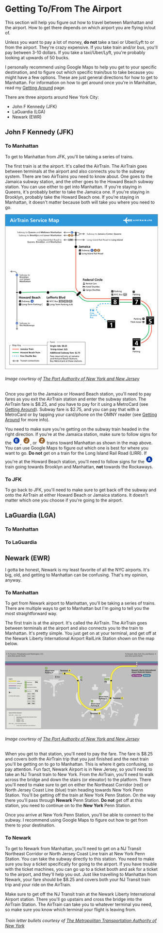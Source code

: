 # Getting To/From The Airport

This section will help you figure out how to travel between Manhattan and the airport. How to get there depends
on which airport you are flying in/out of. 

Unless you want to pay a lot of money, **do not** take a taxi or Uber/Lyft to or from the airport. They're crazy expensive.
If you take train and/or bus, you'll pay between 3-10 dollars. If you take a taxi/Uber/Lyft, you're probably looking at upwards
of 50 bucks. 

I personally recommend using Google Maps to help you get to your specific destination, and to figure out which specific train/bus 
to take because you might have a few options. These are just general directions for how to get to Manhattan. For information on 
how to get around once you're in Manhattan, read my [Getting Around](gettingaround.md) page. 

There are three airports around New York City:

* John F Kennedy (JFK)
* LaGuardia (LGA)
* Newark (EWR)

## John F Kennedy (JFK)

### To Manhattan

To get to Manhattan from JFK, you'll be taking a series of trains. 

The first train is at the airport. It's called the AirTrain. The AirTrain goes between terminals at the airport
and also connects you to the subway system. There are two AirTrains you need to know about. One goes to the Jamaica 
subway station, and the other goes to the Howard Beach subway station. You can use either to get into Manhattan. If 
you're staying in Queens, it's probably better to take the Jamaica one. If you're staying in Brooklyn, probably take 
the Howard Beach one. If you're staying in Manhattan, it doesn't matter because both will take you where you need to go. 

![AirTrain map](img/jfk-airTrain-graphic.png)

###### Image courtesy of [The Port Authority of New York and New Jersey](https://www.panynj.gov/)

Once you get to the Jamaica or Howard Beach station, you'll need to pay fares as you exit the AirTrain station and enter 
the subway station. The AirTrain fare is $8.25, and you have to pay for it using a MetroCard (see [Getting Around](gettingaround.md)).
Subway fare is $2.75, and you can pay that with a MetroCard or by tapping your card/phone on the OMNY reader (see
[Getting Around](gettingaround.md) for more info).

You need to make sure you're getting on the subway train headed in the right direction. If you're at the Jamaica station, 
make sure to follow signs for the ![E train logo](img/e.png), ![J train logo](img/j.png), or ![Z train logo](img/z.png)
trains toward Manhattan as shown in the map above. You can use Google Maps to figure out which one is best for where you
want to go. **Do not** get on a train for the Long Island Rail Road (LIRR). If you're at the Howard Beach station, you'll 
need to follow signs for the ![A train logo](img/a.png) train going towards Brooklyn and Manhattan, **not** towards the 
Rockaways. 

### To JFK

To go back to JFK, you'll need to make sure to get back off the subway and onto the AirTrain at either Howard Beach or Jamaica 
stations. It doesn't matter which one you choose if you're going to the airport.


## LaGuardia (LGA)

### To Manhattan

### To LaGuardia


## Newark (EWR)

I gotta be honest, Newark is my least favorite of all the NYC airports. It's big, old, and getting to Manhattan can be confusing.
That's my opinion, anyway. 

### To Manhattan

To get from Newark airport to Manhattan, you'll be taking a series of trains. There are multiple ways to get to Manhattan but I'm going to tell you the most straightforward  way.

The first train is at the airport. It's called the AirTrain. The AirTrain goes between terminals at the airport
and also connects you to the train to Manhattan. It's pretty simple. You just get on at your terminal, and get off at the Newark Liberty International 
Airport RailLink Station shown on the map below. 

![Newark AirTrain map](img/NewarkAirTrain.png)

###### Image courtesy of [The Port Authority of New York and New Jersey](https://www.panynj.gov/)

When you get to that station, you'll need to pay the fare. The fare is $8.25 and covers both the AirTrain trip that you just finished and the next train 
you'll be getting on to go to Manhattan. This is where it gets confusing, so pay attention. Fun fact, Newark Airport is in New Jersey, so you'll need to take an NJ Transit 
train to New York. From the AirTrain, you'll need to walk across the bridge and down the stairs (or elevator) to the platform. There you'll need to 
make sure to get on either the Northeast Corridor (red) or North Jersey Coast Line (blue) train heading towards New York Penn Station. You'll be getting
off the train at New York Penn Station. On the way there you'll pass through **Newark** Penn Station. **Do not** get off at this station, you need to continue on to the **New York** Penn Station.

Once you arrive at New York Penn Station, you'll be able to connect to the subway. I recommend using Google Maps
to figure out how to get from there to your destination. 

### To Newark

To get to Newark from Manhattan, you'll need to get on a NJ Transit Northeast Corridor or North Jersey Coast Line train at 
New York Penn Station. You can take the subway directly to this station. You need to make sure you buy a ticket 
specifically for going to the airport. If you have trouble with the ticket machines, you can go up to a ticket 
booth and ask for a ticket to the airport, and they'll help you out. Just like travelling to Manhattan from Newark,
your fare should be $8.25 and covers both your NJ Transit train trip and your ride on the AirTrain.

Make sure to get off the NJ Transit train at the Newark Liberty International Airport station. There you'll go upstairs
and cross the bridge into the AirTrain Station. The AirTrain can take you to whatever terminal you need, so make 
sure you know which terminal your flight is leaving from. 

###### Train letter bullets courtesy of [The Metropolitan Transportation Authority of New York](https://new.mta.info)

